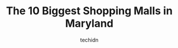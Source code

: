 ---
layout: ampstory
image: https://i0.wp.com/paketmu.com/wp-content/uploads/2023/06/beltway-plaza-mall-0-in-maryland-1686367685.jpeg?resize=640,853
author: techidn
featured: false
description: Explore the diverse Shopping Mall scene in Maryland, home to an incredible selection of 10 establishments catering to every taste. Whether youre in search of iconic favorites or undiscovere
title: The 10 Biggest Shopping Malls in Maryland
cover:
   title: The 10 Biggest Shopping Malls in Maryland
   subtitle: RICKPATE
   background: https://paketmu.com/wp-content/uploads/2023/06/beltway-plaza-mall-0-in-maryland-1686367685.jpeg

pages: 
 - layout: thirds
   top: <h1>#1 Arundel Mills</h1>
   bottom: "<p>The spot you want to go to for all the good factory outlet stores. I probably venture from Baltimore, to here, monthly. I love that you can go in the stores and get quali</p>"
   background: https://paketmu.com/wp-content/uploads/2023/06/beltway-plaza-mall-1-in-maryland-1686367687.jpeg
   backgroundblur: true
 - layout: thirds
   top: <h1>#2 The Mall in Columbia</h1>
   bottom: "<p>Beautiful mall with many shops, fast food and luxury restaurants. Nice outside sittings. Large parking area. Good design. Lovely place to spend time in.</p>"
   background: https://paketmu.com/wp-content/uploads/2023/06/beltway-plaza-mall-2-in-maryland-1686367688.jpeg
   cta:
      link: https://paketmu.com/the-10-biggest-shopping-malls-in-maryland/
      text: The 10 Biggest Shopping Malls in Maryland
 - layout: thirds
   top: <h1>#3 White Marsh Mall</h1>
   bottom: "<p>Nice and cozy. Great patience and quick service.  Had the dumplings and two tuna rolls. Wouldnt hesitate to visit again. Watch the wasabi. Hotter than normal blend. Bell</p>"
   background: https://paketmu.com/wp-content/uploads/2023/06/beltway-plaza-mall-3-in-maryland-1686367688.jpeg
   cta:
      link: https://paketmu.com/the-10-biggest-shopping-malls-in-maryland/
      text: The 10 Biggest Shopping Malls in Maryland
 - layout: thirds
   top: <h1>#4 Beltway Plaza Mall</h1>
   bottom: "<p>6000 Greenbelt Rd, Greenbelt, MD 20770, United States</p>"
   background: https://images.unsplash.com/photo-1540457036297-448b6b99e91c?ixlib=rb-4.0.3&ixid=MnwxMjA3fDB8MHxwaG90by1wYWdlfHx8fGVufDB8fHx8&auto=format&fit=crop&w=640&h=853&q=80
   cta:
      link: https://paketmu.com/the-10-biggest-shopping-malls-in-maryland/
      text: The 10 Biggest Shopping Malls in Maryland
 - layout: thirds
   top: <h1>#5 Bowie Town Center</h1>
   bottom: "<p>15606 Emerald Way, Bowie, MD 20716, United States</p>"
   background: https://images.unsplash.com/photo-1488554378835-f7acf46e6c98?ixlib=rb-4.0.3&ixid=MnwxMjA3fDB8MHxwaG90by1wYWdlfHx8fGVufDB8fHx8&auto=format&fit=crop&w=640&h=853&q=80
   cta:
      link: https://paketmu.com/the-10-biggest-shopping-malls-in-maryland/
      text: The 10 Biggest Shopping Malls in Maryland
 - layout: thirds
   top: <h1>#6 Security Square</h1>
   bottom: "<p>6901 Security Blvd, Baltimore, MD 21244, United States</p>"
   background: https://images.unsplash.com/photo-1567095761054-7a02e69e5c43?ixlib=rb-4.0.3&ixid=MnwxMjA3fDB8MHxwaG90by1wYWdlfHx8fGVufDB8fHx8&auto=format&fit=crop&w=640&h=853&q=80
   cta:
      link: https://paketmu.com/the-10-biggest-shopping-malls-in-maryland/
      text: The 10 Biggest Shopping Malls in Maryland
 - layout: thirds
   top: <h1>#7 Marley Station Mall</h1>
   bottom: "<p>7900 Ritchie Hwy, Glen Burnie, MD 21061, United States</p>"
   background: https://images.unsplash.com/photo-1574169208507-84376144848b?ixlib=rb-4.0.3&ixid=MnwxMjA3fDB8MHxwaG90by1wYWdlfHx8fGVufDB8fHx8&auto=format&fit=crop&w=640&h=853&q=80
   cta:
      link: https://paketmu.com/the-10-biggest-shopping-malls-in-maryland/
      text: The 10 Biggest Shopping Malls in Maryland
 - layout: thirds
   middle: Continue reading...
   background: https://images.unsplash.com/photo-1567360425618-1594206637d2?ixlib=rb-4.0.3&ixid=MnwxMjA3fDB8MHxwaG90by1wYWdlfHx8fGVufDB8fHx8&auto=format&fit=crop&w=640&h=853&q=80
   cta:
      link: https://paketmu.com/the-10-biggest-shopping-malls-in-maryland/
      text: The 10 Biggest Shopping Malls in Maryland
      
---